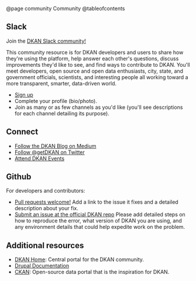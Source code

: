 @page community Community
@tableofcontents

## Slack 

Join the [DKAN Slack community!](https://dkan.slack.com/)

This community resource is for DKAN developers and users to share how they're using the platform, help answer each other's questions, discuss improvements they'd like to see, and find ways to contribute to DKAN. You'll meet developers, open source and open data enthusiasts, city, state, and government officials, scientists, and interesting people all working toward a more transparent, smarter, data-driven world.

- [Sign up](https://dkansignup.herokuapp.com/)
- Complete your profile (bio/photo).
- Join as many or as few channels as you'd like (you'll see descriptions for each channel detailing its purpose).

## Connect
    
- [Follow the DKAN Blog on Medium](https://medium.com/dkan-blog)
- [Follow @getDKAN on Twitter](https://twitter.com/getdkan)
- [Attend DKAN Events](https://www.eventbrite.com/o/dkan-14793986036)

## Github

For developers and contributors:

- [Pull requests welcome!](https://github.com/GetDKAN/dkan2) Add a link to the issue it fixes and a detailed description about your fix.
- [Submit an issue at the official DKAN repo](https://github.com/GetDKAN/dkan2/issues/new) Please add detailed steps on how to reproduce the error, what version of DKAN you are using, and any environment details that could help expedite work on the problem.


## Additional resources

- [DKAN Home](http://getdkan.com): Central portal for the DKAN community.
- [Drupal Documentation](https://www.drupal.org/documentation)
- [CKAN](https://ckan.org/): Open-source data portal that is the inspiration for DKAN.
